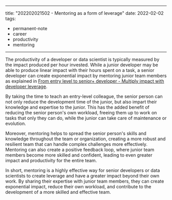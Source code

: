 
---
title: "202202021502 - Mentoring as a form of leverage"
date: 2022-02-02
tags: 
- permanent-note 
- career
- productivity
- mentoring
---

The productivity of a developer or data scientist is typically measured by the impact produced per hour invested. While a junior developer may be able to produce linear impact with their hours spent on a task, a senior developer can create exponential impact by mentoring junior team members as explained in [From entry level to senior+ developer - Multiply impact with developer leverage](https://www.susanshu.com/entry-level-to-senior-developer-multiplier).

By taking the time to teach an entry-level colleague, the senior person can not only reduce the development time of the junior, but also impart their knowledge and expertise to the junior. This has the added benefit of reducing the senior person's own workload, freeing them up to work on tasks that only they can do, while the junior can take care of maintenance or evolution.

Moreover, mentoring helps to spread the senior person's skills and knowledge throughout the team or organization, creating a more robust and resilient team that can handle complex challenges more effectively. Mentoring can also create a positive feedback loop, where junior team members become more skilled and confident, leading to even greater impact and productivity for the entire team.

In short, mentoring is a highly effective way for senior developers or data scientists to create leverage and have a greater impact beyond their own work. By sharing their expertise with junior team members, they can create exponential impact, reduce their own workload, and contribute to the development of a more skilled and effective team.


